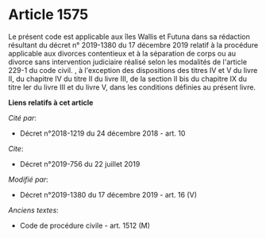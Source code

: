 # Article 1575

Le présent code est applicable aux îles Wallis et Futuna dans sa rédaction résultant du décret n° 2019-1380 du 17 décembre
2019 relatif à la procédure applicable aux divorces contentieux et à la séparation de corps ou au divorce sans intervention
judiciaire réalisé selon les modalités de l'article 229-1 du code civil. , à l'exception des dispositions des titres IV et V
du livre II, du chapitre IV du titre II du livre III, de la section II bis du chapitre IX du titre Ier du livre III et du
livre V, dans les conditions définies au présent livre.

**Liens relatifs à cet article**

_Cité par_:

  - Décret n°2018-1219 du 24 décembre 2018 - art. 10

_Cite_:

  - Décret n°2019-756 du 22 juillet 2019

_Modifié par_:

  - Décret n°2019-1380 du 17 décembre 2019 - art. 16 (V)

_Anciens textes_:

  - Code de procédure civile - art. 1512 (M)
